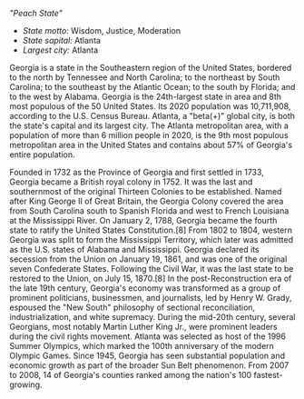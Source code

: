 *"Peach State"*

- *State motto:* Wisdom, Justice, Moderation<br>
- *State sapital:* Atlanta<br>
- *Largest city:* Atlanta

Georgia is a state in the Southeastern region of the United States, bordered to the north by Tennessee and North Carolina; to the northeast by South Carolina; to the southeast by the Atlantic Ocean; to the south by Florida; and to the west by Alabama. Georgia is the 24th-largest state in area and 8th most populous of the 50 United States. Its 2020 population was 10,711,908, according to the U.S. Census Bureau. Atlanta, a "beta(+)" global city, is both the state's capital and its largest city. The Atlanta metropolitan area, with a population of more than 6 million people in 2020, is the 9th most populous metropolitan area in the United States and contains about 57% of Georgia's entire population.

Founded in 1732 as the Province of Georgia and first settled in 1733, Georgia became a British royal colony in 1752. It was the last and southernmost of the original Thirteen Colonies to be established. Named after King George II of Great Britain, the Georgia Colony covered the area from South Carolina south to Spanish Florida and west to French Louisiana at the Mississippi River. On January 2, 1788, Georgia became the fourth state to ratify the United States Constitution.[8] From 1802 to 1804, western Georgia was split to form the Mississippi Territory, which later was admitted as the U.S. states of Alabama and Mississippi. Georgia declared its secession from the Union on January 19, 1861, and was one of the original seven Confederate States. Following the Civil War, it was the last state to be restored to the Union, on July 15, 1870.[8] In the post-Reconstruction era of the late 19th century, Georgia's economy was transformed as a group of prominent politicians, businessmen, and journalists, led by Henry W. Grady, espoused the "New South" philosophy of sectional reconciliation, industrialization, and white supremacy. During the mid-20th century, several Georgians, most notably Martin Luther King Jr., were prominent leaders during the civil rights movement. Atlanta was selected as host of the 1996 Summer Olympics, which marked the 100th anniversary of the modern Olympic Games. Since 1945, Georgia has seen substantial population and economic growth as part of the broader Sun Belt phenomenon. From 2007 to 2008, 14 of Georgia's counties ranked among the nation's 100 fastest-growing.